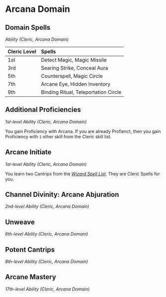 # Arcana Domain

## Domain Spells
*Ability (Cleric, Arcana Domain)*

| Cleric Level | Spells                               |
| :----------- | :----------------------------------- |
| 1st          | Detect Magic, Magic Missile          |
| 3rd          | Searing Strike, Conceal Aura         |
| 5th          | Counterspell, Magic Circle           |
| 7th          | Arcane Eye, Hidden Inventory         |
| 9th          | Binding Ritual, Teleportation Circle |

## Additional Proficiencies
*1st-level Ability (Cleric, Arcana Domain)*

You gain Proficiency with Arcana. If you are already Profienct, then you gain Proficiency with `1` other skill from the Cleric skill list.

## Arcane Initiate
*1st-level Ability (Cleric, Arcana Domain)*

You learn two Cantrips from the [*Wizard Spell List*](../../Wizard/Wizard%20Spell%20List.md). They are Cleric Spells for you.

## Channel Divinity: Arcane Abjuration
*2nd-level Ability (Cleric, Arcana Domain)*

## Unweave
*6th-level Ability (Cleric, Arcana Domain)*

## Potent Cantrips
*8th-level Ability (Cleric, Arcana Domain)*

## Arcane Mastery
*17th-level Ability (Cleric, Arcana Domain)*


